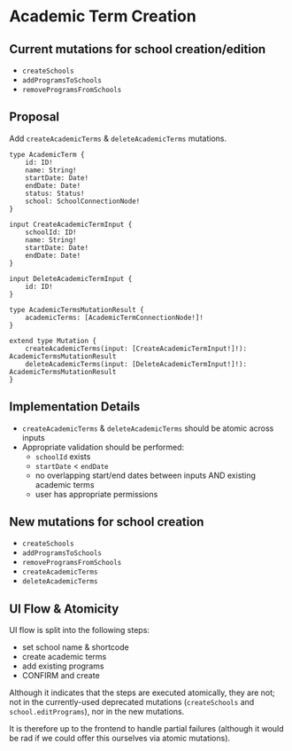 # Academic Term Creation

## Current mutations for school creation/edition

- `createSchools`
- `addProgramsToSchools`
- `removeProgramsFromSchools`

## Proposal

Add `createAcademicTerms` & `deleteAcademicTerms` mutations.

```gql
type AcademicTerm {
    id: ID!
    name: String!
    startDate: Date!
    endDate: Date!
    status: Status!
    school: SchoolConnectionNode!
}

input CreateAcademicTermInput {
    schoolId: ID!
    name: String!
    startDate: Date!
    endDate: Date!
}

input DeleteAcademicTermInput {
    id: ID!
}

type AcademicTermsMutationResult {
    academicTerms: [AcademicTermConnectionNode!]!
}

extend type Mutation {
    createAcademicTerms(input: [CreateAcademicTermInput!]!): AcademicTermsMutationResult
    deleteAcademicTerms(input: [DeleteAcademicTermInput!]!): AcademicTermsMutationResult
} 
```

## Implementation Details
- `createAcademicTerms` & `deleteAcademicTerms` should be atomic across inputs
- Appropriate validation should be performed:
    - `schoolId` exists
    - `startDate` < `endDate`
    - no overlapping start/end dates between inputs AND existing academic terms
    - user has appropriate permissions

## New mutations for school creation

- `createSchools`
- `addProgramsToSchools`
- `removeProgramsFromSchools`
- `createAcademicTerms`
- `deleteAcademicTerms`

## UI Flow & Atomicity
UI flow is split into the following steps:
- set school name & shortcode
- create academic terms
- add existing programs
- CONFIRM and create

Although it indicates that the steps are executed atomically, they are not; not in the currently-used deprecated mutations (`createSchools` and `school.editPrograms`), nor in the new mutations.

It is therefore up to the frontend to handle partial failures (although it would be rad if we could offer this ourselves via atomic mutations).
